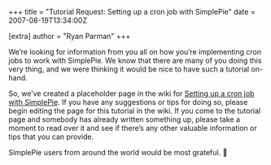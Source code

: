+++
title = "Tutorial Request: Setting up a cron job with SimplePie"
date = 2007-08-19T13:34:00Z

[extra]
author = "Ryan Parman"
+++

We’re looking for information from you all on how you’re implementing cron jobs to work with SimplePie. We know that there are many of you doing this very thing, and we were thinking it would be nice to have such a tutorial on-hand.

So, we’ve created a placeholder page in the wiki for [Setting up a cron job with SimplePie](@/wiki/tutorial/setting_up_a_cron_job_with_simplepie.md). If you have any suggestions or tips for doing so, please begin editing the page for this tutorial in the wiki. If you come to the tutorial page and somebody has already written something up, please take a moment to read over it and see if there’s any other valuable information or tips that you can provide.

SimplePie users from around the world would be most grateful. 🙂
